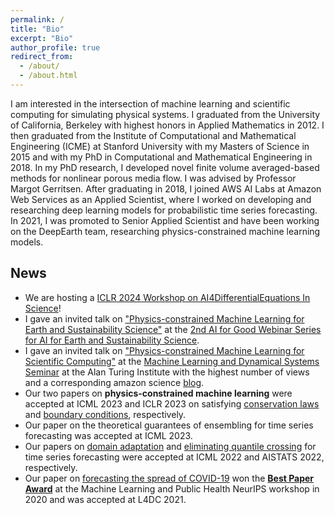 ```yaml
---
permalink: /
title: "Bio"
excerpt: "Bio"
author_profile: true
redirect_from: 
  - /about/
  - /about.html
---
```


I am interested in the intersection of machine learning and scientific computing for simulating physical systems. I graduated from the University of California, Berkeley with highest honors in Applied Mathematics in 2012. I then graduated from the Institute of Computational and Mathematical Engineering (ICME) at Stanford University with my Masters of Science in 2015 and with my PhD in Computational and Mathematical Engineering in 2018. In my PhD research, I developed novel finite volume averaged-based methods for nonlinear porous media flow. I was advised by Professor Margot Gerritsen. After graduating in 2018, I joined AWS AI Labs at Amazon Web Services as an Applied Scientist, where I worked on developing and researching deep learning models for probabilistic time series forecasting. In 2021, I was promoted to Senior Applied Scientist and have been working on the DeepEarth team, researching physics-constrained machine learning models.


## News
- We are hosting a [ICLR 2024 Workshop on AI4DifferentialEquations In Science](https://iclr.cc/virtual/2024/workshop/20581)!
- I gave an invited talk on ["Physics-constrained Machine Learning for Earth and Sustainability Science"](https://www.youtube.com/watch?v=qflj9ZPL1vo) at the [2nd AI for Good Webinar Series for AI for Earth and Sustainability Science](https://aiforgood.itu.int/event/physics-constrained-machine-learning-for-scientific-computing/).
- I gave an invited talk on ["Physics-constrained Machine Learning for Scientific Computing"](https://www.youtube.com/watch?v=ag5qEEYTNFg) at the [Machine Learning and Dynamical Systems Seminar](https://www.turing.ac.uk/research/interest-groups/machine-learning-and-dynamical-systems) at the Alan Turing Institute with the highest number of views and a corresponding amazon science [blog](https://www.amazon.science/blog/physics-constrained-machine-learning-for-scientific-computing).
- Our two papers on **physics-constrained machine learning** were accepted at ICML 2023 and ICLR 2023 on satisfying [conservation laws](https://www.amazon.science/publications/learning-physical-models-that-can-respect-conservation-laws) and [boundary conditions](https://www.amazon.science/publications/guiding-continuous-operator-learning-through-physics-based-boundary-constraints), respectively.
- Our paper on the theoretical guarantees of ensembling for time series forecasting was accepted at ICML 2023.
- Our papers on [domain adaptation](https://proceedings.mlr.press/v162/jin22d/jin22d.pdf) and [eliminating quantile crossing](https://proceedings.mlr.press/v151/park22a/park22a.pdf) for time series forecasting were accepted at ICML 2022 and AISTATS 2022, respectively.
- Our paper on [forecasting the spread of COVID-19](http://proceedings.mlr.press/v144/wang21a/wang21a.pdf) won the [**Best Paper Award**](https://www.amazon.science/blog/paper-on-forecasting-spread-of-covid-19-wins-best-paper-award) at the Machine Learning and Public Health NeurIPS workshop in 2020 and was accepted at L4DC 2021.
